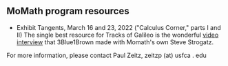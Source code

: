 <h2> MoMath program resources</h2>

* Exhibit Tangents, March 16 and 23, 2022 ("Calculus Corner," parts I and II)
The single best resource for Tracks of Galileo is the wonderful [video interview](https://www.youtube.com/watch?v=Cld0p3a43fU) that 3Blue1Brown made with Momath's own Steve Strogatz.





For more information, please contact Paul Zeitz, zeitzp (at) usfca . edu




